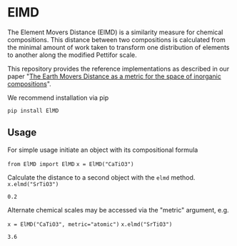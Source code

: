 # ElMD
The Element Movers Distance (ElMD) is a similarity measure for chemical compositions. This distance between two compositions is calculated from the minimal amount of work taken to transform one distribution of elements to another along the modified Pettifor scale. 

This repository provides the reference implementations as described in our paper "[The Earth Movers Distance as a metric for the space of inorganic compositions](https://chemrxiv.org/articles/preprint/The_Earth_Mover_s_Distance_as_a_Metric_for_the_Space_of_Inorganic_Compositions/12777566)". 

We recommend installation via pip

`pip install ElMD`

## Usage
For simple usage initiate an object with its compositional formula

`from ElMD import ElMD`
`x = ElMD("CaTiO3")`

Calculate the distance to a second object with the `elmd` method. 
`x.elmd("SrTiO3")` 

`0.2`

Alternate chemical scales may be accessed via the "metric" argument, e.g.

`x = ElMD("CaTiO3", metric="atomic")`
`x.elmd("SrTiO3")`

`3.6`



